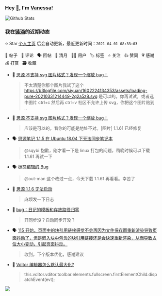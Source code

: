 ### Hey 👋, I'm [Vanessa](http://vanessa.b3log.org/)!

![Github Stats](https://github-readme-stats.vercel.app/api?username=Vanessa219&show_icons=true)

<!--events start -->

### 我在[链滴](https://ld246.com)的近期动态

⭐️ Star [个人主页](https://github.com/Vanessa219/Vanessa219) 后会自动更新，最近更新时间：`2021-04-01 08:33:03`

📝 帖子 &nbsp; 💬 评论 &nbsp; 🗣 回帖 &nbsp; 🌙 清月 &nbsp; 👨‍💻 用户 &nbsp; 🏷️ 标签 &nbsp; ⭐️ 关注 &nbsp; 👍 赞同 &nbsp; 💗 感谢 &nbsp; 💰 打赏 &nbsp; 🗃 收藏

* 💬 [思源 不支持 svg 图片格式？发现一个缩放 bug！](https://ld246.com/article/1617193171169/comment/1617202931068#comments)

  > 不太清楚你那个图片我试了这个 https://b3logfile.com/siyuan/1602224134353/assets/loading-pure-20210331214449-2q2a5z8.svg 是可以的。你再试试，或者选中图片 ctrl+c 然后再 ctrl+v 社区不允许上传 svg，你把这个图片贴到 ..
* 💬 [思源 不支持 svg 图片格式？发现一个缩放 bug！](https://ld246.com/article/1617193171169/comment/1617198442363#comments)

  > 应该是可以的，看你的可能是地址不对。[图片] 1.1.61 已经修复
* 🗣 [思源笔记 1.1.5 在 Ubuntu 18.04 下无法同步笔记本](https://ld246.com/article/1616577708002/comment/1617156289093#comments)

  > @sqybi 抱歉，刚才看一下是 linux 打包的问题，稍晚时候可以下载 1.1.61 再试一下
* 🗣 [标签编辑的 Bug](https://ld246.com/article/1617095880402/comment/1617111098113#comments)

  > @out-man 这个改过一点，今天下载 1.1.61 再看看。幸苦了
* 💬 [思源 1.1.6 无法启动](https://ld246.com/article/1617178432596/comment/1617178558224#comments)

  > 麻烦发一下日志
* 💬 [bug：日记的模板和存放路径归零](https://ld246.com/article/1617114717848/comment/1617117920656#comments)

  > 开同步没？自动同步开没？
* 🗣 [115 开始，页面中的块引用链接感觉不会再因为文件保存而重新渲染导致页面抖动了，但是嵌入块中包含的块引用链接还是会快速重新渲染，从而导致占位大小变动，引起页面抖动。](https://ld246.com/article/1616898830632/comment/1617026609877#comments)

  > 收到，下个版本优化，感谢建议
* 💬 [Vditor 编辑器怎么默认最大化?](https://ld246.com/article/1617112181802/comment/1617114259601#comments)

  > this.vditor.vditor.toolbar.elements.fullscreen.firstElementChild.dispatchEvent(evt);


<!--events end -->

<a title="Hits" target="_blank" href="https://github.com/Vanessa219/Vanessa219"><img src="https://hits.b3log.org/Vanessa219/Vanessa219.svg"></a>
